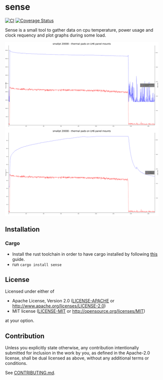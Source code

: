# sense

[![CI](https://github.com/luukvanderduim/sense/workflows/CI/badge.svg)](https://github.com/luukvanderduim/sense/actions)
[![Coverage Status](https://coveralls.io/repos/github/luukvanderduim/sense/badge.svg?branch=main)](https://coveralls.io/github/luukvanderduim/sense?branch=main)

Sense is a small tool to gather data on cpu temperature, power usage and clock requency and plot graphs during some load.

![smallpt load - power and frequency plot](img/power_and_frequency_1640271704_sense_plot.png)
![smallpt load - power and temperature plot](img/power_and_temperatue_1640271703_sense_plot.png)

## Installation



### Cargo

* Install the rust toolchain in order to have cargo installed by following
  [this](https://www.rust-lang.org/tools/install) guide.
* run `cargo install sense`

## License

Licensed under either of

 * Apache License, Version 2.0
   ([LICENSE-APACHE](LICENSE-APACHE) or http://www.apache.org/licenses/LICENSE-2.0)
 * MIT license
   ([LICENSE-MIT](LICENSE-MIT) or http://opensource.org/licenses/MIT)

at your option.

## Contribution

Unless you explicitly state otherwise, any contribution intentionally submitted
for inclusion in the work by you, as defined in the Apache-2.0 license, shall be
dual licensed as above, without any additional terms or conditions.

See [CONTRIBUTING.md](CONTRIBUTING.md).
